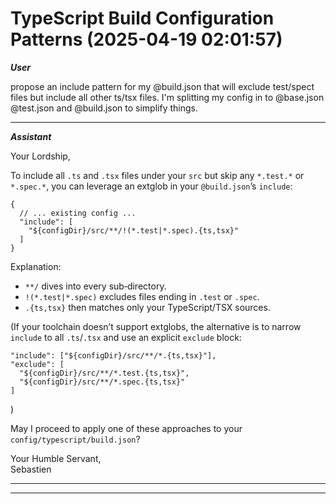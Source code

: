 <!-- Generated by SpecStory -->

# TypeScript Build Configuration Patterns (2025-04-19 02:01:57)

_**User**_

propose an include pattern for my @build.json that will exclude test/spect files but include all other ts/tsx files. I'm splitting my config in to @base.json @test.json and @build.json to simplify things.

---

_**Assistant**_

Your Lordship,

To include all `.ts` and `.tsx` files under your `src` but skip any `*.test.*` or `*.spec.*`, you can leverage an extglob in your `@build.json`’s `include`:

```jsonc
{
  // ... existing config ...
  "include": [
    "${configDir}/src/**/!(*.test|*.spec).{ts,tsx}"
  ]
}
```

Explanation:
- `**/` dives into every sub‑directory.
- `!(*.test|*.spec)` excludes files ending in `.test` or `.spec`.
- `.{ts,tsx}` then matches only your TypeScript/TSX sources.

(If your toolchain doesn’t support extglobs, the alternative is to narrow `include` to all `.ts`/`.tsx` and use an explicit `exclude` block:  
```jsonc
"include": ["${configDir}/src/**/*.{ts,tsx}"],
"exclude": [
  "${configDir}/src/**/*.test.{ts,tsx}",
  "${configDir}/src/**/*.spec.{ts,tsx}"
]
```  
)

May I proceed to apply one of these approaches to your `config/typescript/build.json`?

Your Humble Servant,  
Sebastien

---



---

